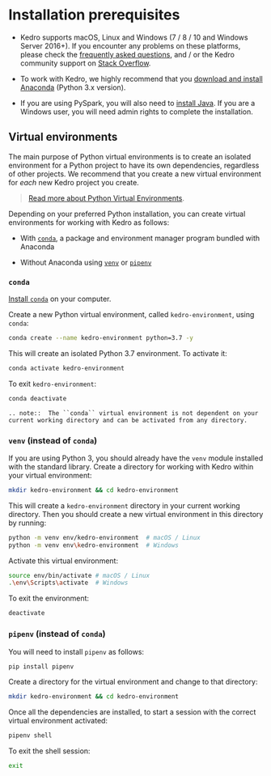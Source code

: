 # Installation prerequisites

- Kedro supports macOS, Linux and Windows (7 / 8 / 10 and Windows Server 2016+). If you encounter any problems on these platforms, please check the [frequently asked questions](../12_faq/01_faq.md), and / or the Kedro community support on [Stack Overflow](https://stackoverflow.com/questions/tagged/kedro).

- To work with Kedro, we highly recommend that you [download and install Anaconda](https://www.anaconda.com/products/individual#Downloads) (Python 3.x version).

- If you are using PySpark, you will also need to [install Java](https://www.oracle.com/java/technologies/javase-downloads.html). If you are a Windows user, you will need admin rights to complete the installation.

## Virtual environments

The main purpose of Python virtual environments is to create an isolated environment for a Python project to have its own dependencies, regardless of other projects. We recommend that you create a new virtual environment for *each* new Kedro project you create.

> [Read more about Python Virtual Environments](https://realpython.com/python-virtual-environments-a-primer/).

Depending on your preferred Python installation, you can create virtual environments for working with Kedro as follows:

- With [`conda`](#conda), a package and environment manager program bundled with Anaconda

- Without Anaconda using [`venv`](#venv-instead-of-conda) or [`pipenv`](#pipenv-instead-of-conda)

### `conda`

[Install `conda`](https://docs.conda.io/projects/conda/en/latest/user-guide/install/) on your computer.

Create a new Python virtual environment, called `kedro-environment`, using `conda`:

```bash
conda create --name kedro-environment python=3.7 -y
```

This will create an isolated Python 3.7 environment. To activate it:

```bash
conda activate kedro-environment
```

To exit `kedro-environment`:

```bash
conda deactivate
```

```eval_rst
.. note::  The ``conda`` virtual environment is not dependent on your current working directory and can be activated from any directory.
```

### `venv` (instead of `conda`)

If you are using Python 3, you should already have the `venv` module installed with the standard library. Create a directory for working with Kedro within your virtual environment:

```bash
mkdir kedro-environment && cd kedro-environment
```

This will create a `kedro-environment` directory in your current working directory. Then you should create a new virtual environment in this directory by running:

```bash
python -m venv env/kedro-environment  # macOS / Linux
python -m venv env\kedro-environment  # Windows
```

Activate this virtual environment:

```bash
source env/bin/activate # macOS / Linux
.\env\Scripts\activate  # Windows
```

To exit the environment:

```bash
deactivate
```

### `pipenv` (instead of `conda`)

You will need to install `pipenv` as follows:

```bash
pip install pipenv
```

Create a directory for the virtual environment and change to that directory:

```bash
mkdir kedro-environment && cd kedro-environment
```

Once all the dependencies are installed, to start a session with the correct virtual environment activated:

```bash
pipenv shell
```

To exit the shell session:

```bash
exit
```
